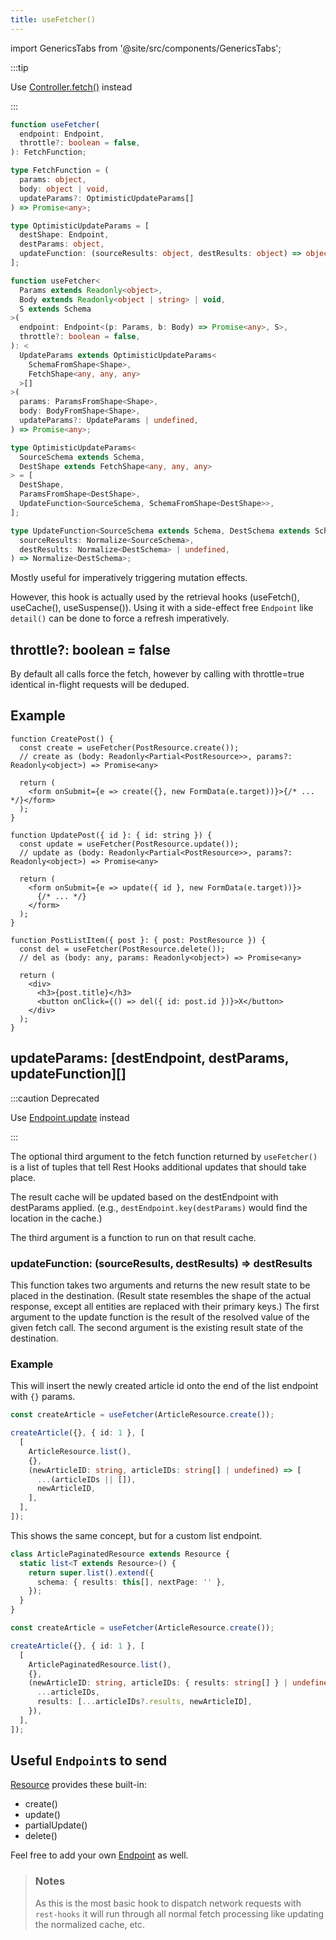 ```yaml
---
title: useFetcher()
---
```

import GenericsTabs from '@site/src/components/GenericsTabs';

:::tip

Use [Controller.fetch()](./Controller.md#fetch) instead

:::

<GenericsTabs>

```typescript
function useFetcher(
  endpoint: Endpoint,
  throttle?: boolean = false,
): FetchFunction;

type FetchFunction = (
  params: object,
  body: object | void,
  updateParams?: OptimisticUpdateParams[]
) => Promise<any>;

type OptimisticUpdateParams = [
  destShape: Endpoint,
  destParams: object,
  updateFunction: (sourceResults: object, destResults: object) => object,
];
```

```typescript
function useFetcher<
  Params extends Readonly<object>,
  Body extends Readonly<object | string> | void,
  S extends Schema
>(
  endpoint: Endpoint<(p: Params, b: Body) => Promise<any>, S>,
  throttle?: boolean = false,
): <
  UpdateParams extends OptimisticUpdateParams<
    SchemaFromShape<Shape>,
    FetchShape<any, any, any>
  >[]
>(
  params: ParamsFromShape<Shape>,
  body: BodyFromShape<Shape>,
  updateParams?: UpdateParams | undefined,
) => Promise<any>;

type OptimisticUpdateParams<
  SourceSchema extends Schema,
  DestShape extends FetchShape<any, any, any>
> = [
  DestShape,
  ParamsFromShape<DestShape>,
  UpdateFunction<SourceSchema, SchemaFromShape<DestShape>>,
];

type UpdateFunction<SourceSchema extends Schema, DestSchema extends Schema> = (
  sourceResults: Normalize<SourceSchema>,
  destResults: Normalize<DestSchema> | undefined,
) => Normalize<DestSchema>;
```

</GenericsTabs>

Mostly useful for imperatively triggering mutation effects.

However, this hook is actually used by the retrieval hooks (useFetch(), useCache(), useSuspense()). Using
it with a side-effect free `Endpoint` like `detail()` can be done to force a refresh imperatively.

## throttle?: boolean = false

By default all calls force the fetch, however by calling with throttle=true identical
in-flight requests will be deduped.

## Example

```tsx
function CreatePost() {
  const create = useFetcher(PostResource.create());
  // create as (body: Readonly<Partial<PostResource>>, params?: Readonly<object>) => Promise<any>

  return (
    <form onSubmit={e => create({}, new FormData(e.target))}>{/* ... */}</form>
  );
}
```

```tsx
function UpdatePost({ id }: { id: string }) {
  const update = useFetcher(PostResource.update());
  // update as (body: Readonly<Partial<PostResource>>, params?: Readonly<object>) => Promise<any>

  return (
    <form onSubmit={e => update({ id }, new FormData(e.target))}>
      {/* ... */}
    </form>
  );
}
```

```tsx
function PostListItem({ post }: { post: PostResource }) {
  const del = useFetcher(PostResource.delete());
  // del as (body: any, params: Readonly<object>) => Promise<any>

  return (
    <div>
      <h3>{post.title}</h3>
      <button onClick={() => del({ id: post.id })}>X</button>
    </div>
  );
}
```

## updateParams: [destEndpoint, destParams, updateFunction][]

:::caution Deprecated

Use [Endpoint.update](./Endpoint.md#update) instead

:::

The optional third argument to the fetch function returned by `useFetcher()` is a
list of tuples that tell Rest Hooks additional updates that should take place.

The result cache will be updated based on the destEndpoint with destParams applied.
(e.g., `destEndpoint.key(destParams)` would find the location in the cache.)

The third argument is a function to run on that result cache.

### updateFunction: (sourceResults, destResults) => destResults

This function takes two arguments
and returns the new result state to be placed in the destination. (Result state resembles
the shape of the actual response, except all entities are replaced with their primary keys.)
The first argument to the update function is the result of the resolved value of the given fetch call.
The second argument is the existing result state of the destination.

### Example

This will insert the newly created article id onto the end of the list endpoint with `{}` params.

```typescript
const createArticle = useFetcher(ArticleResource.create());

createArticle({}, { id: 1 }, [
  [
    ArticleResource.list(),
    {},
    (newArticleID: string, articleIDs: string[] | undefined) => [
      ...(articleIDs || []),
      newArticleID,
    ],
  ],
]);
```

This shows the same concept, but for a custom list endpoint.

```typescript
class ArticlePaginatedResource extends Resource {
  static list<T extends Resource>() {
    return super.list().extend({
      schema: { results: this[], nextPage: '' },
    });
  }
}
```

```typescript
const createArticle = useFetcher(ArticleResource.create());

createArticle({}, { id: 1 }, [
  [
    ArticlePaginatedResource.list(),
    {},
    (newArticleID: string, articleIDs: { results: string[] } | undefined) => ({
      ...articleIDs,
      results: [...articleIDs?.results, newArticleID],
    }),
  ],
]);
```

## Useful `Endpoint`s to send

[Resource](/rest/api/resource#provided-and-overridable-methods) provides these built-in:

- create()
- update()
- partialUpdate()
- delete()

Feel free to add your own [Endpoint](api/Endpoint.md) as well.

> ### Notes
>
> As this is the most basic hook to dispatch network requests with `rest-hooks` it will run through all normal fetch processing like updating
> the normalized cache, etc.
